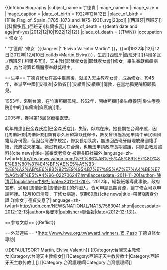 {{Infobox Biography
|subject_name   = 丁德貞
|image_name     =
|image_size     = 
|image_caption  =
|date_of_birth  = 1922年12月12日
|place_of_birth = [[File:Flag_of_Spain_(1785-1873_and_1875-1931).svg|23px]] [[西班牙|西班牙]][[科爾多瓦_(西班牙)|科爾多瓦]]
|date_of_death  = {{death date and age|mf=yes|2012|12|10|1922|12|12}}
|place_of_death = {{TWN}}
|occupation     = 修女
}}

'''丁德貞'''修女（{{lang-es|'''Elviva Valentin Martin'''}}，{{bd|1922年|12月12日|2012年|12月10日|catIdx=Martin,Elviva}}），生於[[西班牙|西班牙]][[科爾多瓦_(西班牙)|科爾多瓦]]，天主教[[耶穌孝女會|耶穌孝女會]]修女，畢生奉獻痲瘋病患，為台灣第15屆醫療奉獻獎得主。

==生平==
丁德貞修女在高中畢業後，就加入天主教孝女會，成為修女。1945年，奉派至中國[[安徽省|安徽省]][[安績縣|安績縣]]傳教，在當地孤兒院照顧孤兒。

1953年，來到台灣，在竹東照顧孤兒。1962年，開始照顧[[樂生療養院|樂生療養院]]中的[[痲瘋病|痲瘋病]]患。

2005年，獲得第15屆醫療奉獻獎。

晚年罹患[[巴金森氏症|巴金森氏症]]，失智，臥病在床。她長期在台灣奉獻，因[[馬偕計劃|馬偕計劃]]領有永久居留證及健保卡，教友曾積極為她申請中華民國國籍及身份證，但因台灣法律規定，修女長期臥病，無法回西班牙辦理放棄國籍手續，政府並未核准。她沒有親人在台灣，也無法申請政府長期照護，只能由教友照料<ref>{{cite news|title=醫奉獎老修女 被拒長照社福外|language=zh-tw|url=http://tw.news.yahoo.com/%E9%86%AB%E5%A5%89%E7%8D%8E%E8%80%81%E4%BF%AE%E5%A5%B3-%E8%A2%AB%E6%8B%92%E9%95%B7%E7%85%A7%E7%A4%BE%E7%A6%8F%E5%A4%96-022706247.html|accessdate=2011-11-20|author=陳清芳|publisher=中央社|date=2011-11-20}}</ref>。2012年，經報紙報導此事後，政府宣布，適用[[馬偕計劃|馬偕計劃]]的外國人，皆可申請長期資源，讓丁修女可以申請照護。12月10日清晨，丁修女病逝，享壽89歲<ref>{{cite news|title=帶著Q版身分證 洋修女丁德貞安息了|language=zh-tw|url=http://udn.com/NEWS/NATIONAL/NAT5/7563041.shtml|accessdate=2012-12-13|author=吳曼寧|publisher=聯合報|date=2012-12-13}}</ref>。

==参考文献==
{{Reflist}}

==外部連結==
*[http://www.hwe.org.tw/award_winners_15_7.asp 丁德貞修女專訪]

{{DEFAULTSORT:Martin, Elviva Valentin}}
[[Category:台灣天主教修女|Category:台灣天主教修女]]
[[Category:西班牙天主教传教士|Category:西班牙天主教传教士]]
[[Category:台灣護理師|Category:台灣護理師]]